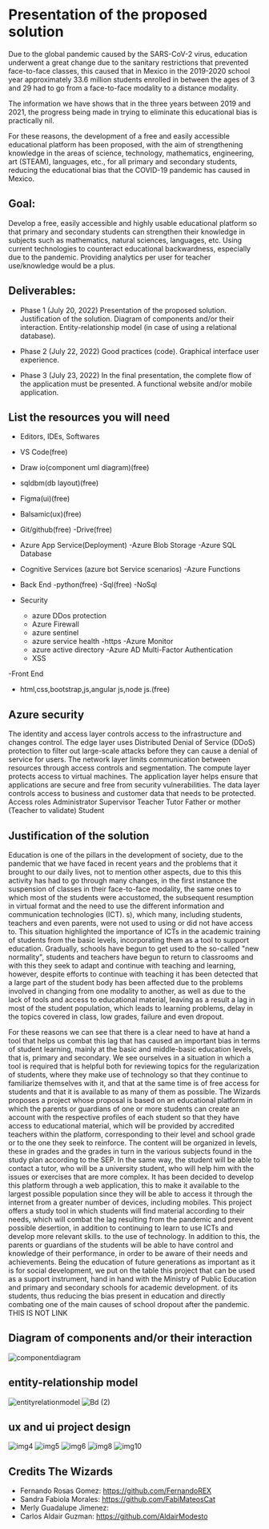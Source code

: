 # Presentation of the proposed solution
Due to the global pandemic caused by the SARS-CoV-2 virus, education underwent a great change due to the sanitary restrictions that prevented face-to-face classes, this caused that in Mexico in the 2019-2020 school year approximately 33.6 million students enrolled in between the ages of 3 and 29 had to go from a face-to-face modality to a distance modality.

The information we have shows that in the three years between 2019 and 2021, the progress being made in trying to eliminate this educational bias is practically nil.

For these reasons, the development of a free and easily accessible educational platform has been proposed, with the aim of strengthening knowledge in the areas of science, technology, mathematics, engineering, art (STEAM), languages, etc., for all primary and secondary students, reducing the educational bias that the COVID-19 pandemic has caused in Mexico.

## Goal:

Develop a free, easily accessible and highly usable educational platform so that primary and secondary students can strengthen their knowledge in subjects such as mathematics, natural sciences, languages, etc. Using current technologies to counteract educational backwardness, especially due to the pandemic. Providing analytics per user for teacher use/knowledge would be a plus.

## Deliverables:

- Phase 1 (July 20, 2022)
Presentation of the proposed solution.
Justification of the solution.
Diagram of components and/or their interaction.
Entity-relationship model (in case of using a relational database).

- Phase 2 (July 22, 2022)
Good practices (code).
Graphical interface user experience.

- Phase 3 (July 23, 2022)
In the final presentation, the complete flow of the application must be presented.
A functional website and/or mobile application.

## List the resources you will need

- Editors, IDEs, Softwares
- VS Code(free)
- Draw io(component uml diagram)(free)
- sqldbm(db layout)(free)
- Figma(ui)(free)
- Balsamic(ux)(free)
- Git/github(free)
-Drive(free)
- Azure App Service(Deployment)
-Azure Blob Storage
-Azure SQL Database


- Cognitive Services (azure bot Service scenarios)
-Azure Functions

- Back End
  -python(free)
  -Sql(free)
  -NoSql

- Security
  - azure DDos protection
  - Azure Firewall
  - azure sentinel
  - azure service health
  -https
  -Azure Monitor
  - azure active directory
  -Azure AD Multi-Factor Authentication
  - XSS

-Front End
  - html,css,bootstrap,js,angular js,node js.(free)

## Azure security
The identity and access layer controls access to the infrastructure and changes control.
The edge layer uses Distributed Denial of Service (DDoS) protection to filter out large-scale attacks before they can cause a denial of service for users.
The network layer limits communication between resources through access controls and segmentation.
The compute layer protects access to virtual machines.
The application layer helps ensure that applications are secure and free from security vulnerabilities.
The data layer controls access to business and customer data that needs to be protected.
Access roles
Administrator
Supervisor
Teacher
Tutor
Father or mother (Teacher to validate)
Student

## Justification of the solution
Education is one of the pillars in the development of society, due to the pandemic that we have faced in recent years and the problems that it brought to our daily lives, not to mention other aspects, due to this this activity has had to go through many changes, in the first instance the suspension of classes in their face-to-face modality, the same ones to which most of the students were accustomed, the subsequent resumption in virtual format and the need to use the different information and communication technologies (ICT). s), which many, including students, teachers and even parents, were not used to using or did not have access to.
This situation highlighted the importance of ICTs in the academic training of students from the basic levels, incorporating them as a tool to support education. Gradually, schools have begun to get used to the so-called "new normality", students and teachers have begun to return to classrooms and with this they seek to adapt and continue with teaching and learning, however, despite efforts to continue with teaching it has been detected that a large part of the student body has been affected due to the problems involved in changing from one modality to another, as well as due to the lack of tools and access to educational material, leaving as a result a lag in most of the student population, which leads to learning problems, delay in the topics covered in class, low grades, failure and even dropout.

For these reasons we can see that there is a clear need to have at hand a tool that helps us combat this lag that has caused an important bias in terms of student learning, mainly at the basic and middle-basic education levels, that is, primary and secondary. We see ourselves in a situation in which a tool is required that is helpful both for reviewing topics for the regularization of students, where they make use of technology so that they continue to familiarize themselves with it, and that at the same time is of free access for students and that it is available to as many of them as possible.
The Wizards proposes a project whose proposal is based on an educational platform in which the parents or guardians of one or more students can create an account with the respective profiles of each student so that they have access to educational material, which will be provided by accredited teachers within the platform, corresponding to their level and school grade or to the one they seek to reinforce. The content will be organized in levels, these in grades and the grades in turn in the various subjects found in the study plan according to the SEP. In the same way, the student will be able to contact a tutor, who will be a university student, who will help him with the issues or exercises that are more complex.
It has been decided to develop this platform through a web application, this to make it available to the largest possible population since they will be able to access it through the internet from a greater number of devices, including mobiles.
This project offers a study tool in which students will find material according to their needs, which will combat the lag resulting from the pandemic and prevent possible desertion, in addition to continuing to learn to use ICTs and develop more relevant skills. to the use of technology. In addition to this, the parents or guardians of the students will be able to have control and knowledge of their performance, in order to be aware of their needs and achievements. Being the education of future generations as important as it is for social development, we put on the table this project that can be used as a support instrument, hand in hand with the Ministry of Public Education and primary and secondary schools for academic development. of its students, thus reducing the bias present in education and directly combating one of the main causes of school dropout after the pandemic.
THIS IS NOT LINK

## Diagram of components and/or their interaction
![componentdiagram](https://user-images.githubusercontent.com/74227680/180606697-0efe0c69-de1e-40a9-b0a9-d93a44057b2e.jpg)

## entity-relationship model
![entityrelationmodel](https://user-images.githubusercontent.com/74227680/180606703-7d5c4400-ad29-4f70-856a-8b1f7ac6edf2.jpg)
![Bd (2)](https://user-images.githubusercontent.com/74227680/180606715-f7bee9c4-6222-452d-bdd4-ed89c2fe720c.jpg)

## ux and ui project design
![img4](https://user-images.githubusercontent.com/74227680/180608752-14f6ace0-112e-48ab-96ea-1ffc7a38ce6b.PNG)
![img5](https://user-images.githubusercontent.com/74227680/180608769-bcfd1d01-855c-4281-8989-f2466aa5f6a5.PNG)
![img6](https://user-images.githubusercontent.com/74227680/180608779-8a6db8ff-2552-484d-86b6-6a31c2509918.PNG)
![img8](https://user-images.githubusercontent.com/74227680/180608792-98bf2dfe-be66-4fc5-bbf9-ee3347feb942.PNG)
![img10](https://user-images.githubusercontent.com/74227680/180608803-a24d69ad-3b66-4ccb-898e-b3f2d49ea707.PNG)


## Credits The Wizards
- Fernando Rosas Gomez: https://github.com/FernandoREX
- Sandra Fabiola Morales: https://github.com/FabiMateosCat
- Merly Guadalupe Jimenez:
- Carlos Aldair Guzman: https://github.com/AldairModesto
